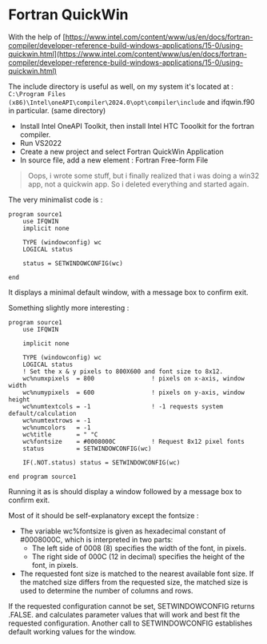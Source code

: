 # Fortran QuickWin

With the help of  [https://www.intel.com/content/www/us/en/docs/fortran-compiler/developer-reference-build-windows-applications/15-0/using-quickwin.html](https://www.intel.com/content/www/us/en/docs/fortran-compiler/developer-reference-build-windows-applications/15-0/using-quickwin.html)

The include directory is useful as well, on my system it's located at : `C:\Program Files (x86)\Intel\oneAPI\compiler\2024.0\opt\compiler\include`
and ifqwin.f90 in particular. (same directory)


- Install Intel OneAPI Toolkit, then install Intel HTC Tooolkit for the fortran compiler.
- Run VS2022
- Create a new project and select Fortran QuickWin Application
- In source file, add a new element : Fortran Free-form File

> Oops, i wrote some stuff, but i finally realized that i was doing a win32 app, not a quickwin app. So i deleted everything and started again.

The very minimalist code is :

```
program source1
    use IFQWIN
    implicit none
    
    TYPE (windowconfig) wc
    LOGICAL status

    status = SETWINDOWCONFIG(wc)

end
```

It displays a minimal default window, with a message box to confirm exit.

Something slightly more interesting :

```
program source1
    use IFQWIN

    implicit none
    
    TYPE (windowconfig) wc
    LOGICAL status
    ! Set the x & y pixels to 800X600 and font size to 8x12.
    wc%numxpixels  = 800                ! pixels on x-axis, window width
    wc%numypixels  = 600                ! pixels on y-axis, window height
    wc%numtextcols = -1                 ! -1 requests system default/calculation
    wc%numtextrows = -1
    wc%numcolors   = -1
    wc%title       = " "C
    wc%fontsize    = #0008000C          ! Request 8x12 pixel fonts
    status         = SETWINDOWCONFIG(wc)

    IF(.NOT.status) status = SETWINDOWCONFIG(wc)

end program source1
```

Running it as is should display a window followed by a message box to confirm exit.

Most of it should be self-explanatory except the fontsize :
- The variable wc%fontsize is given as hexadecimal constant of #0008000C, which is interpreted in two parts:
    - The left side of 0008 (8) specifies the width of the font, in pixels.
    - The right side of 000C (12 in decimal) specifies the height of the font, in pixels.
- The requested font size is matched to the nearest available font size. If the matched size differs from the requested size, the matched size is used to determine the number of columns and rows.


If the requested configuration cannot be set, SETWINDOWCONFIG returns .FALSE. and calculates parameter values that will work and best fit the requested configuration. 
Another call to SETWINDOWCONFIG establishes default working values for the window.
